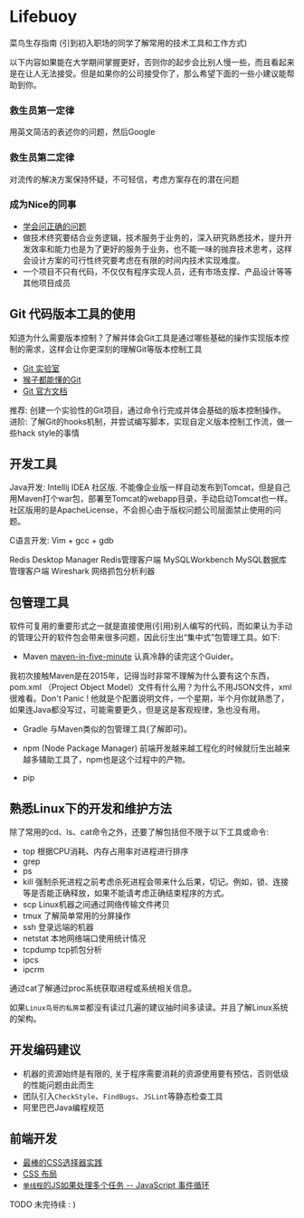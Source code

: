 # Lifebuoy
菜鸟生存指南  (引到初入职场的同学了解常用的技术工具和工作方式)

以下内容如果能在大学期间掌握更好，否则你的起步会比别人慢一些，而且看起来是在让人无法接受。但是如果你的公司接受你了，那么希望下面的一些小建议能帮助到你。


### 救生员第一定律
用英文简洁的表述你的问题，然后Google
### 救生员第二定律
对流传的解决方案保持怀疑，不可轻信，考虑方案存在的潜在问题
### 成为Nice的同事
* [学会问正确的问题](https://github.com/ryanhanwu/How-To-Ask-Questions-The-Smart-Way)
* 做技术终究要结合业务逻辑，技术服务于业务的，深入研究熟悉技术，提升开发效率和能力也是为了更好的服务于业务，也不能一味的抛弃技术思考，这样会设计方案的可行性终究要考虑在有限的时间内技术实现难度。
* 一个项目不只有代码，不仅仅有程序实现人员，还有市场支撑、产品设计等等其他项目成员

## Git 代码版本工具的使用
知道为什么需要版本控制？了解并体会Git工具是通过哪些基础的操作实现版本控制的需求，这样会让你更深刻的理解Git等版本控制工具
* [Git 实验室](https://learngitbranching.js.org/)
* [猴子都能懂的Git](https://backlog.com/git-tutorial/cn/)
* [Git 官方文档](https://git-scm.com/book/zh/v2)

推荐: 创建一个实验性的Git项目，通过命令行完成并体会基础的版本控制操作。
进阶: 了解Git的hooks机制，并尝试编写脚本，实现自定义版本控制工作流，做一些hack style的事情

## 开发工具
Java开发: Intellij IDEA 社区版.  不能像企业版一样自动发布到Tomcat，但是自己用Maven打个war包，部署至Tomcat的webapp目录，手动启动Tomcat也一样。社区版用的是ApacheLicense，不会担心由于版权问题公司层面禁止使用的问题。

C语言开发: Vim + gcc + gdb

Redis Desktop Manager Redis管理客户端
MySQLWorkbench MySQL数据库管理客户端
Wireshark 网络抓包分析利器

## 包管理工具
软件可复用的重要形式之一就是直接使用(引用)别人编写的代码，而如果认为手动的管理公开的软件包会带来很多问题，因此衍生出“集中式”包管理工具。如下:
* Maven  [maven-in-five-minute](https://maven.apache.org/guides/getting-started/maven-in-five-minutes.html) 认真冷静的读完这个Guider。

我初次接触Maven是在2015年，记得当时非常不理解为什么要有这个东西，pom.xml （Project Object Model）文件有什么用？为什么不用JSON文件，xml很难看。Don't Panic ! 他就是个配置说明文件，一个星期，半个月你就熟悉了，如果连Java都没写过，可能需要更久，但是这是客观规律，急也没有用。

* Gradle 与Maven类似的包管理工具(了解即可)。

* npm (Node Package Manager)
 前端开发越来越工程化的时候就衍生出越来越多辅助工具了，npm也是这个过程中的产物。
* pip

## 熟悉Linux下的开发和维护方法

除了常用的cd、ls、cat命令之外，还要了解包括但不限于以下工具或命令:

* top 根据CPU消耗、内存占用率对进程进行排序
* grep
* ps
* kill 强制杀死进程之前考虑杀死进程会带来什么后果，切记。例如，锁、连接等是否能正确释放，如果不能请考虑正确结束程序的方式。
* scp Linux机器之间通过网络传输文件拷贝
* tmux 了解简单常用的分屏操作
* ssh 登录远端的机器
* netstat 本地网络端口使用统计情况
* tcpdump tcp抓包分析
* ipcs
* ipcrm

通过cat了解通过proc系统获取进程或系统相关信息。

如果`Linux鸟哥的私房菜`都没有读过几遍的建议抽时间多读读。并且了解Linux系统的架构。

## 开发编码建议
* 机器的资源始终是有限的, 关于程序需要消耗的资源使用要有预估，否则低级的性能问题由此而生
* 团队引入`CheckStyle`、`FindBugs`、`JSLint`等静态检查工具
* 阿里巴巴Java编程规范

## 前端开发
* [最棒的CSS选择器实践](https://flukeout.github.io/)
* [CSS 布局](http://zh.learnlayout.com/)
* [`单线程`的JS如果处理多个任务 -- JavaScript 事件循环](https://vimeo.com/96425312)

TODO 未完待续 : )